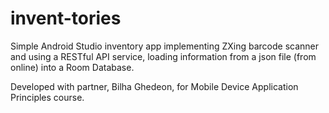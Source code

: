 # invent-tories
Simple Android Studio inventory app implementing ZXing barcode scanner and using a RESTful API service, loading information from a json file (from online) into a Room Database. 

Developed with partner, Bilha Ghedeon, for Mobile Device Application Principles course. 
